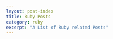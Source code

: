 ```yaml
---
layout: post-index
title: Ruby Posts
category: ruby
excerpt: "A List of Ruby related Posts"
---
```

